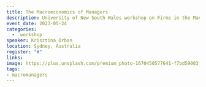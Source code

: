 ```yaml
---
title: The Macroeconomics of Managers
description: University of New South Wales workshop on Firms in the Macroeconomy
event_date: 2023-05-24
categories: 
  -  workshop
speaker: Krisztina Orban
location: Sydney, Australia
register: "#"
links:
image: https://plus.unsplash.com/premium_photo-1670450577641-f7bd59003ff2?q=80&w=2664&auto=format&fit=crop&ixlib=rb-4.0.3&ixid=M3wxMjA3fDB8MHxwaG90by1wYWdlfHx8fGVufDB8fHx8fA%3D%3D
tags:
- macromanagers
---
```

